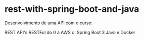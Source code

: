 # rest-with-spring-boot-and-java
Desenvolvimento de uma API com o curso:

REST API's RESTFul do 0 à AWS c. Spring Boot 3 Java e Docker
